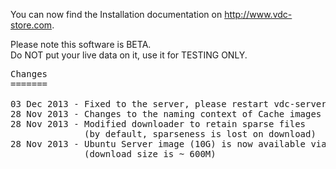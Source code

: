 You can now find the Installation documentation on <a href="http://www.vdc-store.com">http://www.vdc-store.com</a>.

Please note this software is BETA.<br/>
Do NOT put your live data on it, use it for TESTING ONLY.

<pre>
Changes
=======

03 Dec 2013 - Fixed to the server, please restart vdc-server after downloading!
28 Nov 2013 - Changes to the naming context of Cache images
28 Nov 2013 - Modified downloader to retain sparse files
              (by default, sparseness is lost on download)
28 Nov 2013 - Ubuntu Server image (10G) is now available via Marketplace
              (download size is ~ 600M)

</pre>
